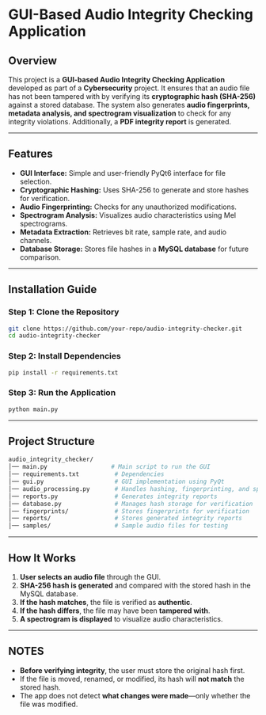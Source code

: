 # GUI-Based Audio Integrity Checking Application

## Overview
This project is a **GUI-based Audio Integrity Checking Application** developed as part of a **Cybersecurity** project. It ensures that an audio file has not been tampered with by verifying its **cryptographic hash (SHA-256)** against a stored database. The system also generates **audio fingerprints, metadata analysis, and spectrogram visualization** to check for any integrity violations. Additionally, a **PDF integrity report** is generated.

---

## Features
- **GUI Interface:** Simple and user-friendly PyQt6 interface for file selection.
- **Cryptographic Hashing:** Uses SHA-256 to generate and store hashes for verification.
- **Audio Fingerprinting:** Checks for any unauthorized modifications.
- **Spectrogram Analysis:** Visualizes audio characteristics using Mel spectrograms.
- **Metadata Extraction:** Retrieves bit rate, sample rate, and audio channels.
- **Database Storage:** Stores file hashes in a **MySQL database** for future comparison.

---

## Installation Guide

### **Step 1: Clone the Repository**
```sh
git clone https://github.com/your-repo/audio-integrity-checker.git
cd audio-integrity-checker
```

### **Step 2: Install Dependencies**
```sh
pip install -r requirements.txt
```

### **Step 3: Run the Application**
```sh
python main.py
```

---

## Project Structure

```sh
audio_integrity_checker/
│── main.py                  # Main script to run the GUI
│── requirements.txt          # Dependencies
│── gui.py                    # GUI implementation using PyQt
│── audio_processing.py       # Handles hashing, fingerprinting, and spectrogram generation
│── reports.py                # Generates integrity reports
│── database.py               # Manages hash storage for verification
│── fingerprints/             # Stores fingerprints for verification
│── reports/                  # Stores generated integrity reports
│── samples/                  # Sample audio files for testing
```

---

## How It Works

1. **User selects an audio file** through the GUI.
2. **SHA-256 hash is generated** and compared with the stored hash in the MySQL database.
3. **If the hash matches**, the file is verified as **authentic**.
4. **If the hash differs**, the file may have been **tampered with**.
5. **A spectrogram is displayed** to visualize audio characteristics.

---

## NOTES

- **Before verifying integrity**, the user must store the original hash first.
- If the file is moved, renamed, or modified, its hash will **not match** the stored hash.
- The app does not detect **what changes were made**—only whether the file was modified.